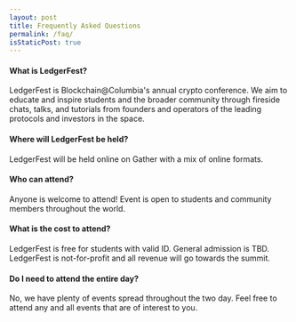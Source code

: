 ```yaml
---
layout: post
title: Frequently Asked Questions
permalink: /faq/
isStaticPost: true
---
```

#### What is LedgerFest?

LedgerFest is Blockchain@Columbia's annual crypto conference. We aim to educate and inspire students and the broader community through fireside chats, talks, and tutorials from founders and operators of the leading protocols and investors in the space.

#### Where will LedgerFest be held?

LedgerFest will be held online on Gather with a mix of online formats. 

#### Who can attend?

Anyone is welcome to attend! Event is open to students and community members throughout the world.  
#### What is the cost to attend?

LedgerFest is free for students with valid ID. General admission is TBD. LedgerFest is not-for-profit and all revenue will go towards the summit.

#### Do I need to attend the entire day?

No, we have plenty of events spread throughout the two day. Feel free to attend any and all events that are of interest to you.

